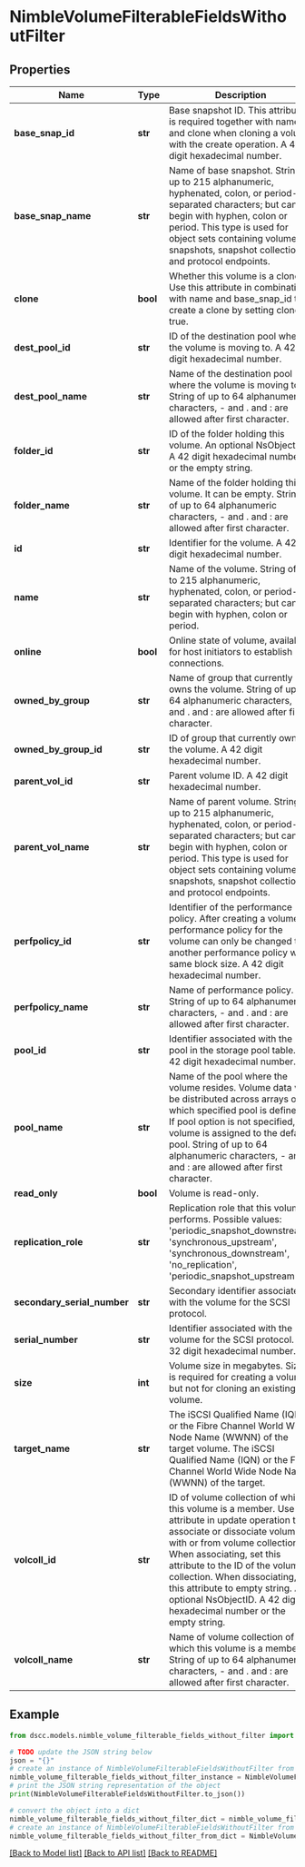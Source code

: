 # NimbleVolumeFilterableFieldsWithoutFilter


## Properties

Name | Type | Description | Notes
------------ | ------------- | ------------- | -------------
**base_snap_id** | **str** | Base snapshot ID. This attribute is required together with name and clone when cloning a volume with the create operation. A 42 digit hexadecimal number. | [optional] 
**base_snap_name** | **str** | Name of base snapshot. String of up to 215 alphanumeric, hyphenated, colon, or period-separated characters; but cannot begin with hyphen, colon or period. This type is used for object sets containing volumes, snapshots, snapshot collections and protocol endpoints. | [optional] 
**clone** | **bool** | Whether this volume is a clone. Use this attribute in combination with name and base_snap_id to create a clone by setting clone &#x3D; true. | [optional] 
**dest_pool_id** | **str** | ID of the destination pool where the volume is moving to. A 42 digit hexadecimal number. | [optional] 
**dest_pool_name** | **str** | Name of the destination pool where the volume is moving to. String of up to 64 alphanumeric characters, - and . and : are allowed after first character. | [optional] 
**folder_id** | **str** | ID of the folder holding this volume. An optional NsObjectID. A 42 digit hexadecimal number or the empty string. | [optional] 
**folder_name** | **str** | Name of the folder holding this volume. It can be empty. String of up to 64 alphanumeric characters, - and . and : are allowed after first character. | [optional] 
**id** | **str** | Identifier for the volume. A 42 digit hexadecimal number. | [optional] 
**name** | **str** | Name of the volume. String of up to 215 alphanumeric, hyphenated, colon, or period-separated characters; but cannot begin with hyphen, colon or period. | [optional] 
**online** | **bool** | Online state of volume, available for host initiators to establish connections. | [optional] 
**owned_by_group** | **str** | Name of group that currently owns the volume. String of up to 64 alphanumeric characters, - and . and : are allowed after first character. | [optional] 
**owned_by_group_id** | **str** | ID of group that currently owns the volume. A 42 digit hexadecimal number. | [optional] 
**parent_vol_id** | **str** | Parent volume ID. A 42 digit hexadecimal number. | [optional] 
**parent_vol_name** | **str** | Name of parent volume. String of up to 215 alphanumeric, hyphenated, colon, or period-separated characters; but cannot begin with hyphen, colon or period. This type is used for object sets containing volumes, snapshots, snapshot collections and protocol endpoints. | [optional] 
**perfpolicy_id** | **str** | Identifier of the performance policy. After creating a volume, performance policy for the volume can only be changed to another performance policy with same block size. A 42 digit hexadecimal number. | [optional] 
**perfpolicy_name** | **str** | Name of performance policy. String of up to 64 alphanumeric characters, - and . and : are allowed after first character. | [optional] 
**pool_id** | **str** | Identifier associated with the pool in the storage pool table. A 42 digit hexadecimal number. | [optional] 
**pool_name** | **str** | Name of the pool where the volume resides. Volume data will be distributed across arrays over which specified pool is defined. If pool option is not specified, volume is assigned to the default pool. String of up to 64 alphanumeric characters, - and . and : are allowed after first character. | [optional] 
**read_only** | **bool** | Volume is read-only. | [optional] 
**replication_role** | **str** | Replication role that this volume performs. Possible values: &#39;periodic_snapshot_downstream&#39;, &#39;synchronous_upstream&#39;, &#39;synchronous_downstream&#39;, &#39;no_replication&#39;, &#39;periodic_snapshot_upstream&#39;. | [optional] 
**secondary_serial_number** | **str** | Secondary identifier associated with the volume for the SCSI protocol. | [optional] 
**serial_number** | **str** | Identifier associated with the volume for the SCSI protocol. A 32 digit hexadecimal number. | [optional] 
**size** | **int** | Volume size in megabytes. Size is required for creating a volume but not for cloning an existing volume. | [optional] 
**target_name** | **str** | The iSCSI Qualified Name (IQN) or the Fibre Channel World Wide Node Name (WWNN) of the target volume. The iSCSI Qualified Name (IQN) or the Fibre Channel World Wide Node Name (WWNN) of the target. | [optional] 
**volcoll_id** | **str** | ID of volume collection of which this volume is a member. Use this attribute in update operation to associate or dissociate volumes with or from volume collections. When associating, set this attribute to the ID of the volume collection. When dissociating, set this attribute to empty string. An optional NsObjectID. A 42 digit hexadecimal number or the empty string. | [optional] 
**volcoll_name** | **str** | Name of volume collection of which this volume is a member. String of up to 64 alphanumeric characters, - and . and : are allowed after first character. | [optional] 

## Example

```python
from dscc.models.nimble_volume_filterable_fields_without_filter import NimbleVolumeFilterableFieldsWithoutFilter

# TODO update the JSON string below
json = "{}"
# create an instance of NimbleVolumeFilterableFieldsWithoutFilter from a JSON string
nimble_volume_filterable_fields_without_filter_instance = NimbleVolumeFilterableFieldsWithoutFilter.from_json(json)
# print the JSON string representation of the object
print(NimbleVolumeFilterableFieldsWithoutFilter.to_json())

# convert the object into a dict
nimble_volume_filterable_fields_without_filter_dict = nimble_volume_filterable_fields_without_filter_instance.to_dict()
# create an instance of NimbleVolumeFilterableFieldsWithoutFilter from a dict
nimble_volume_filterable_fields_without_filter_from_dict = NimbleVolumeFilterableFieldsWithoutFilter.from_dict(nimble_volume_filterable_fields_without_filter_dict)
```
[[Back to Model list]](../README.md#documentation-for-models) [[Back to API list]](../README.md#documentation-for-api-endpoints) [[Back to README]](../README.md)


